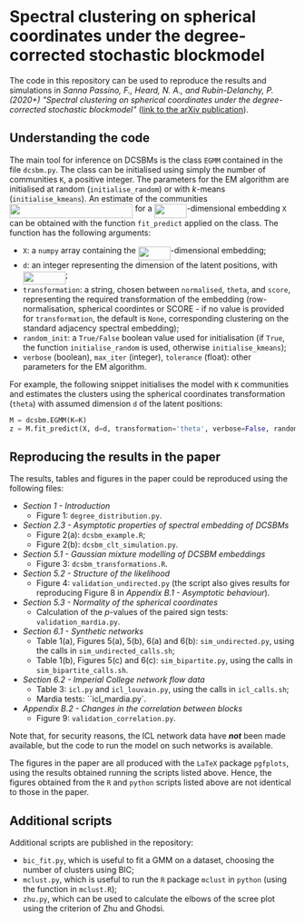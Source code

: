 # Spectral clustering on spherical coordinates under the degree-corrected stochastic blockmodel

The code in this repository can be used to reproduce the results and simulations in *Sanna Passino, F., Heard, N. A., and Rubin-Delanchy, P. (2020+) "Spectral clustering on spherical coordinates under the degree-corrected stochastic blockmodel"* ([link to the arXiv publication](https://arxiv.org/abs/2011.04558)). 

## Understanding the code

The main tool for inference on DCSBMs is the class `EGMM` contained in the file `dcsbm.py`. The class can be initialised using simply the number of communities `K`, a positive integer. The parameters for the EM algorithm are initialised at random (`initialise_random`) or with *k*-means (`initialise_kmeans`). An estimate of the communities <img src="svgs/95c0ae7a7506f6eb20e570a5a2df73ec.svg?invert_in_darkmode" align=middle width=217.2027264pt height=24.65753399999998pt/> for a <img src="svgs/767f121dc0c2dd47cf8bad2cffad01de.svg?invert_in_darkmode" align=middle width=57.17660189999999pt height=24.65753399999998pt/>-dimensional embedding `X` can be obtained with the function `fit_predict` applied on the class. The function has the following arguments: 
* `X`: a `numpy` array containing the <img src="svgs/767f121dc0c2dd47cf8bad2cffad01de.svg?invert_in_darkmode" align=middle width=57.17660189999999pt height=24.65753399999998pt/>-dimensional embedding;
* `d`: an integer representing the dimension of the latent positions, with <img src="svgs/219f060a62e2fc6614130a661551cac4.svg?invert_in_darkmode" align=middle width=75.04353449999998pt height=22.831056599999986pt/>;
*  `transformation`: a string, chosen between `normalised`, `theta`, and `score`, representing the required transformation of the embedding (row-normalisation, spherical coordintes or SCORE - if no value is provided for `transformation`, the default is `None`, corresponding clustering on the standard adjacency spectral embedding);
* `random_init`: a `True/False` boolean value used for initialisation (if `True`, the function `initialise_random` is used, otherwise `initialise_kmeans`);
* `verbose` (boolean), `max_iter` (integer), `tolerance` (float): other parameters for the EM algorithm. 

For example, the following snippet initialises the model with `K` communities and estimates the clusters using the spherical coordinates transformation (`theta`) with assumed dimension `d` of the latent positions: 
```python
M = dcsbm.EGMM(K=K)
z = M.fit_predict(X, d=d, transformation='theta', verbose=False, random_init=False, max_iter=500, tolerance=1e-6)
```

## Reproducing the results in the paper

The results, tables and figures in the paper could be reproduced using the following files:
* *Section 1 - Introduction* 
    - Figure 1: `degree_distribution.py`.
* *Section 2.3 - Asymptotic properties of spectral embedding of DCSBMs*
    - Figure 2(a): `dcsbm_example.R`;
    - Figure 2(b): `dcsbm_clt_simulation.py`.
* *Section 5.1 - Gaussian mixture modelling of DCSBM embeddings*
    - Figure 3: `dcsbm_transformations.R`.
* *Section 5.2 - Structure of the likelihood*
    - Figure 4: `validation_undirected.py` (the script also gives results for reproducing Figure 8 in *Appendix B.1 - Asymptotic behaviour*).
* *Section 5.3 - Normality of the spherical coordinates*
    - Calculation of the $p$-values of the paired sign tests: `validation_mardia.py`.
* *Section 6.1 - Synthetic networks*
    - Table 1(a), Figures 5(a), 5(b), 6(a) and 6(b): `sim_undirected.py`, using the calls in `sim_undirected_calls.sh`; 
    - Table 1(b), Figures 5(c) and 6(c): `sim_bipartite.py`, using the calls in `sim_bipartite_calls.sh`.
* *Section 6.2 - Imperial College network flow data*
    - Table 3: `icl.py` and `icl_louvain.py`, using the calls in `icl_calls.sh`;
    - Mardia tests: ``icl_mardia.py`.
* *Appendix B.2 - Changes in the correlation between blocks* 
    - Figure 9: `validation_correlation.py`.

Note that, for security reasons, the ICL network data have **_not_** been made available, but the code to run the model on such networks is available.

The figures in the paper are all produced with the `LaTeX` package `pgfplots`, using the results obtained running the scripts listed above. Hence, the figures obtained from the `R` and `python` scripts listed above are not identical to those in the paper.  

## Additional scripts 

Additional scripts are published in the repository:
* `bic_fit.py`, which is useful to fit a GMM on a dataset, choosing the number of clusters using BIC;
* `mclust.py`, which is useful to run the `R` package `mclust` in `python` (using the function in `mclust.R`);
* `zhu.py`, which can be used to calculate the elbows of the scree plot using the criterion of Zhu and Ghodsi. 

